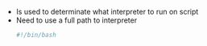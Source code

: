 - Is used to determinate what interpreter to run on script
- Need to use a full path to interpreter
	```bash
	#!/bin/bash
	```